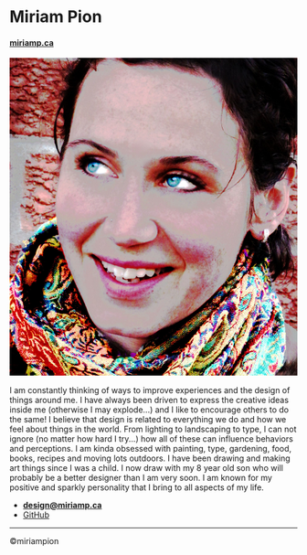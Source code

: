 # Miriam Pion

#### [miriamp.ca](https://miriamp.ca)

![image of me](images/moi.jpg)

 I am constantly thinking of ways to improve experiences and the design of things around me. I have always been driven to express the creative ideas inside me (otherwise I may explode...) and I like to encourage others to do the same! I believe that design is related to everything we do and how we feel about things in the world. From lighting to landscaping to type, I can not ignore (no matter how hard I try...) how all of these can influence behaviors and perceptions.
I am kinda obsessed with painting, type, gardening, food, books, recipes and moving lots outdoors. I have been drawing and making art things since I was a child. I now draw with my 8 year old son who will probably be a better designer than I am very soon. I am known for my positive and sparkly personality that I bring to all aspects of my life.

- **[design@miriamp.ca](mailto:design@miriamp.ca)**
- [GitHub](https://github.com/miriampion)

---
©miriampion
